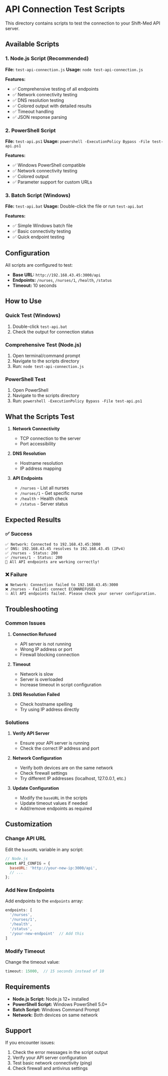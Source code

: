 # API Connection Test Scripts

This directory contains scripts to test the connection to your Shift-Med API server.

## Available Scripts

### 1. Node.js Script (Recommended)
**File:** `test-api-connection.js`
**Usage:** `node test-api-connection.js`

**Features:**
- ✅ Comprehensive testing of all endpoints
- ✅ Network connectivity testing
- ✅ DNS resolution testing
- ✅ Colored output with detailed results
- ✅ Timeout handling
- ✅ JSON response parsing

### 2. PowerShell Script
**File:** `test-api.ps1`
**Usage:** `powershell -ExecutionPolicy Bypass -File test-api.ps1`

**Features:**
- ✅ Windows PowerShell compatible
- ✅ Network connectivity testing
- ✅ Colored output
- ✅ Parameter support for custom URLs

### 3. Batch Script (Windows)
**File:** `test-api.bat`
**Usage:** Double-click the file or run `test-api.bat`

**Features:**
- ✅ Simple Windows batch file
- ✅ Basic connectivity testing
- ✅ Quick endpoint testing

## Configuration

All scripts are configured to test:
- **Base URL:** `http://192.168.43.45:3000/api`
- **Endpoints:** `/nurses`, `/nurses/1`, `/health`, `/status`
- **Timeout:** 10 seconds

## How to Use

### Quick Test (Windows)
1. Double-click `test-api.bat`
2. Check the output for connection status

### Comprehensive Test (Node.js)
1. Open terminal/command prompt
2. Navigate to the scripts directory
3. Run: `node test-api-connection.js`

### PowerShell Test
1. Open PowerShell
2. Navigate to the scripts directory
3. Run: `powershell -ExecutionPolicy Bypass -File test-api.ps1`

## What the Scripts Test

1. **Network Connectivity**
   - TCP connection to the server
   - Port accessibility

2. **DNS Resolution**
   - Hostname resolution
   - IP address mapping

3. **API Endpoints**
   - `/nurses` - List all nurses
   - `/nurses/1` - Get specific nurse
   - `/health` - Health check
   - `/status` - Server status

## Expected Results

### ✅ Success
```
✅ Network: Connected to 192.168.43.45:3000
✅ DNS: 192.168.43.45 resolves to 192.168.43.45 (IPv4)
✅ /nurses - Status: 200
✅ /nurses/1 - Status: 200
🎉 All API endpoints are working correctly!
```

### ❌ Failure
```
❌ Network: Connection failed to 192.168.43.45:3000
❌ /nurses - Failed: connect ECONNREFUSED
💥 All API endpoints failed. Please check your server configuration.
```

## Troubleshooting

### Common Issues

1. **Connection Refused**
   - API server is not running
   - Wrong IP address or port
   - Firewall blocking connection

2. **Timeout**
   - Network is slow
   - Server is overloaded
   - Increase timeout in script configuration

3. **DNS Resolution Failed**
   - Check hostname spelling
   - Try using IP address directly

### Solutions

1. **Verify API Server**
   - Ensure your API server is running
   - Check the correct IP address and port

2. **Network Configuration**
   - Verify both devices are on the same network
   - Check firewall settings
   - Try different IP addresses (localhost, 127.0.0.1, etc.)

3. **Update Configuration**
   - Modify the `baseURL` in the scripts
   - Update timeout values if needed
   - Add/remove endpoints as required

## Customization

### Change API URL
Edit the `baseURL` variable in any script:
```javascript
// Node.js
const API_CONFIG = {
  baseURL: 'http://your-new-ip:3000/api',
  // ...
};
```

### Add New Endpoints
Add endpoints to the `endpoints` array:
```javascript
endpoints: [
  '/nurses',
  '/nurses/1',
  '/health',
  '/status',
  '/your-new-endpoint'  // Add this
]
```

### Modify Timeout
Change the timeout value:
```javascript
timeout: 15000,  // 15 seconds instead of 10
```

## Requirements

- **Node.js Script:** Node.js 12+ installed
- **PowerShell Script:** Windows PowerShell 5.0+
- **Batch Script:** Windows Command Prompt
- **Network:** Both devices on same network

## Support

If you encounter issues:
1. Check the error messages in the script output
2. Verify your API server configuration
3. Test basic network connectivity (ping)
4. Check firewall and antivirus settings

